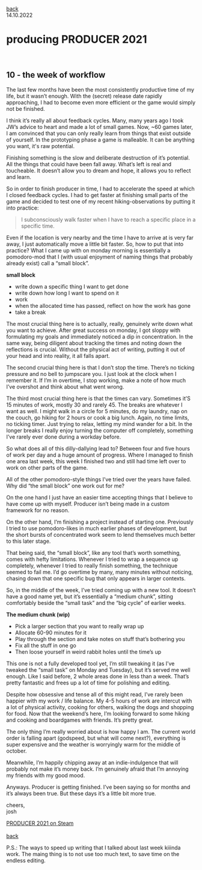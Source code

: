 [back](thinking)<br>
14.10.2022
<h1>producing PRODUCER 2021</h1><br>
<h2>10 - the week of workflow</h2>

The last few months have been the most consistently productive time of my life, but it wasn’t enough. With the (secret) release date rapidly approaching, I had to become even more efficient or the game would simply not be finished.

I think it’s really all about feedback cycles. Many, many years ago I took JW’s advice to heart and made a lot of small games. Now, ~60 games later, I am convinced that you can only really learn from things that exist outside of yourself. In the prototyping phase a game is malleable. It can be anything you want, it's raw potential. 

Finishing something is the slow and deliberate destruction of it’s potential. All the things that could have been fall away. What’s left is real and toucheable. It doesn’t allow you to dream and hope, it allows you to reflect and learn.

So in  order to finish producer in time, I had to accelerate the speed at which I closed feedback cycles. I had to get faster at finishing small parts of the game and decided to test one of my recent hiking-observations by putting it into practice:


> I subconsciously walk faster when I have to reach a specific place in a specific time.

Even if the location is very nearby and the time I have to arrive at is very far away, I just automatically move a little bit faster. So, how to put that into practice? What I came up with on monday morning is essentially a pomodoro-mod that I (with usual enjoyment of naming things that probably already exist) call a “small block”.

**small block**
- write down a specific thing I want to get done
- write down how long I want to spend on it
- work
- when the allocated time has passed, reflect on how the work has gone
- take a break

The most crucial thing here is to actually, really, genuinely write down what you want to achieve. After great success on monday, I got sloppy with formulating my goals and immediately noticed a dip in concentration. In the same way, being diligent about tracking the  times and noting down the reflections is crucial. Without the physical act of writing, putting it out of your head and into reality, it all falls apart.

The second crucial thing here is that I don’t stop the time. There’s no ticking pressure and no bell to jumpscare you. I just look at the clock when I remember it. If I’m in overtime, I stop working, make a note of how much I’ve overshot and think about what went wrong.

The third most crucial thing here is that the times can vary. Sometimes it’S 15 minutes of work, mostly 30 and rarely 45. The breaks are whatever I want as well. I might walk in a circle for 5 minutes, do my laundry, nap on the couch, go hiking for 2 hours or cook a big lunch. Again, no time limits, no ticking timer. Just trying to relax, letting my mind wander for a bit. In the longer breaks I really enjoy turning the computer off completely, something I’ve rarely ever done during a workday before.

So what does all of this dilly-dallying lead to? Between four and five hours of  work per day and a huge amount of progress. Where I managed to finish one area last week, this week I finished two and still had time left over to work on other parts of the game.

All of the other pomodoro-style things I’ve tried over the years have failed. Why did “the small block” one work out for me?

On the one hand I just have an easier time accepting things that I believe to have come up with myself. Producer isn’t being made in a custom framework for no reason.

On the other hand, I’m finishing a project instead of starting one. Previously I tried to use pomodoro-likes in much earlier phases of development, but the short bursts of concentrated work seem to lend themselves much better to this later stage.

That being said, the “small block”, like any tool that’s worth something, comes with hefty limitations. Whenever I tried to wrap a sequence up completely, whenever I tried to really finish something, the technique seemed to fail me.
I’d go overtime by many, many minutes without noticing, chasing down that one specific bug that only appears in larger contexts.

So, in the middle of the week, I’ve tried coming up with a new tool. It doesn’t have a good name yet, but it’s essentially a “medium chunk”, sitting comfortably beside the “small task” and the “big cycle” of earlier weeks.

**The medium chunk (wip)**
- Pick a larger section that you want to really wrap up
- Allocate 60-90 minutes for it
- Play through the section and take notes on stuff that’s bothering you
- Fix all the stuff in one go
- Then loose yourself in weird rabbit holes until the time’s up

This one is not a fully developed tool yet, I’m still tweaking it (as I’ve tweaked the “small task” on Monday and Tuesday), but it’s served me well enough. Like I said before, 2 whole areas done in less than a week. That’s pretty fantastic and frees up a lot of time for polishing and editing.

Despite how obsessive and tense all of this might read, I’ve rarely been happier with my work / life balance. My 4-5 hours of work are intercut with a lot of  physical activity, cooking for others, walking the dogs and shopping for food. Now that the weekend’s here, I’m looking forward to some hiking and cooking and boardgames with friends. It’s pretty great.

The only thing I’m really worried about is how happy I am. The current world order is falling apart (godspeed, but what will come next?), everything is super expensive and the weather is worryingly warm for the middle of october.

Meanwhile, I’m happily chipping away at an indie-indulgence that will probably not make it’s money back. I’m genuinely afraid that I’m annoying my friends with my good mood.

Anyways.
Producer is getting finished.
I’ve been saying so for months and it’s always been true.
But these days it’s a little bit more true.

cheers,<br>
josh

<a href="https://store.steampowered.com/app/1667320/PRODUCER_2021/?beta=1" target="_blank">PRODUCER 2021 on Steam</a><br>
<br>
[back](thinking)


P.S.: The ways to speed up writing that I talked about last week kiiinda work. The maing thing is to not use too much text, to save time on the endless editing.

